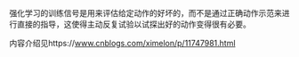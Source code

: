 强化学习的训练信号是用来评估给定动作的好坏的，而不是通过正确动作示范来进行直接的指导，这使得主动反复试验以试探出好的动作变得很有必要。

内容介绍见https://www.cnblogs.com/ximelon/p/11747981.html